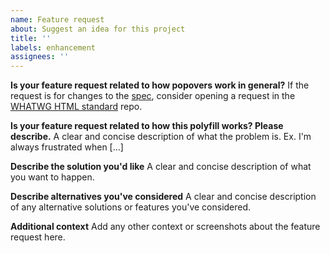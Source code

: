 ```yaml
---
name: Feature request
about: Suggest an idea for this project
title: ''
labels: enhancement
assignees: ''
---
```


**Is your feature request related to how popovers work in general?**
If the request is for changes to the [spec](https://html.spec.whatwg.org/multipage/popover.html#dom-popover), consider opening a request in the [WHATWG HTML standard](https://github.com/whatwg/html/issues) repo.

**Is your feature request related to how this polyfill works? Please describe.**
A clear and concise description of what the problem is. Ex. I'm always frustrated when [...]

**Describe the solution you'd like**
A clear and concise description of what you want to happen.

**Describe alternatives you've considered**
A clear and concise description of any alternative solutions or features you've considered.

**Additional context**
Add any other context or screenshots about the feature request here.
